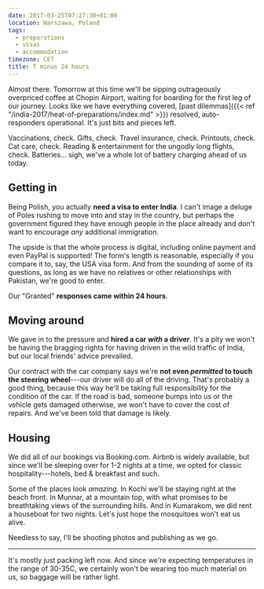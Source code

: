 ```yaml
---
date: 2017-03-25T07:27:30+01:00
location: Warszawa, Poland
tags:
  - preparations
  - visas
  - accommodation
timezone: CET
title: T minus 24 hours
---
```


Almost there. Tomorrow at this time we'll be sipping outrageously overpriced coffee at Chopin Airport, waiting for boarding for the first leg of our journey. Looks like we have everything covered, [past dilemmas]({{< ref "/india-2017/heat-of-preparations/index.md" >}}) resolved, auto-responders operational. It's just bits and pieces left.

<!--more-->

Vaccinations, check. Gifts, check. Travel insurance, check. Printouts, check. Cat care, check. Reading & entertainment for the ungodly long flights, check. Batteries... sigh, we've a whole lot of battery charging ahead of us today.

## Getting in

Being Polish, you actually __need a visa to enter India__. I can't image a deluge of Poles rushing to move into and stay in the country, but perhaps the government figured they have enough people in the place already and don't want to encourage _any_ additional immigration.

The upside is that the whole process is digital, including online payment and even PayPal is supported! The form's length is reasonable, especially if you compare it to, say, the USA visa form. And from the sounding of some of its questions, as long as we have no relatives or other relationships with Pakistan, we're good to enter.

Our "Granted" __responses came within 24 hours__.

## Moving around

We gave in to the pressure and **hired a car _with_ a driver**. It's a pity we won't be having the bragging rights for having driven in the wild traffic of India, but our local friends' advice prevailed.

Our contract with the car company says we're **not even _permitted_ to touch the steering wheel**---our driver will do all of the driving. That's probably a good thing, because this way he'll be taking full responsibility for the condition of the car. If the road is bad, someone bumps into us or the vehicle gets damaged otherwise, we won't have to cover the cost of repairs. And we've been told that damage is likely.

## Housing

We did all of our bookings via Booking.com. Airbnb is widely available, but since we'll be sleeping over for 1-2 nights at a time, we opted for classic hospitality---hotels, bed & breakfast and such.

Some of the places look _amazing_. In Kochi we'll be staying right at the beach front. In Munnar, at a mountain top, with what promises to be breathtaking views of the surrounding hills. And in Kumarakom, we did rent a houseboat for two nights. Let's just hope the mosquitoes won't eat us alive.

Needless to say, I'll be shooting photos and publishing as we go.

---

It's mostly just packing left now. And since we're expecting temperatures in the range of 30-35C, we certainly won't be wearing too much material on us, so baggage will be rather light.
